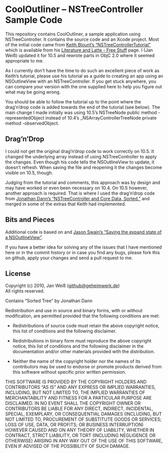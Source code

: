 CoolOutliner – NSTreeController Sample Code
===========================================

This repository contains CoolOutliner, a sample application using NSTreeController. It contains the source code and an Xcode project. Most of the initial code came from [Keith Blount’s  “NSTreeControllerTutorial”][1] which is available from his [Literature and Latte - Free Stuff][2] page. I (Jan Weiß) updated it for 10.5 and rewrote parts in ObjC 2.0 where it seemed appropriate to me.  

As I currently don’t have the time to do such an excellent piece of work as Keith’s tutorial, please use his tutorial as a guide to creating an app using an NSOutlineView with an NSTreeController. If you get stuck anywhere, you can compare your version with the one supplied here to help you figure out what may be going wrong. 

You should be able to follow the tutorial up to the point where the drag’n’drop code is added towards the end of the tutorial (see below). The main change I made initially was using 10.5’s NSTreeNode public method -representedObject instead of 10.4’s _NSArrayControllerTreeNode private method -observedObject. 

Drag’n’Drop
-----------

I could not get the original drag’n’drop code to work correctly on 10.5. It changed the underlying array instead of using NSTreeController to apply the changes. Even though his code tells the NSOutlineView to update, it doesn’t refresh. When saving the file and reopening it the changes become visible on 10.5, though. 

Judging from the tutorial and comments, this approach was by design and may have worked or even been necessary on 10.4. On 10.5 however, another approach is required. That is where I used the drag’n’drop code from [Jonathan Dann’s “NSTreeController and Core Data, Sorted.”][4] and merged in some of the extras that Keith had implemented. 

Bits and Pieces
---------------

Additional code is based on and [Jason Swain’s “Saving the expand state of a NSOutlineView”][3]. 

If you have a better idea for solving any of the issues that I have mentioned here or in the commit history or in case you find any bugs, please fork this on github, apply your changes and send a pull request to me. 

License
-------

Copyright (c) 2010, Jan Weiß (github@geheimwerk.de)  
All rights reserved. 

Contains “Sorted Tree” by Jonathan Dann

Redistribution and use in source and binary forms, with or without modification, are permitted provided that the following conditions are met:

- Redistributions of source code must retain the above copyright notice, this list of conditions and the following disclaimer.

- Redistributions in binary form must reproduce the above copyright notice, this list of conditions and the following disclaimer in the documentation and/or other materials provided with the distribution.

- Neither the name of the copyright holder nor the names of its contributors may be used to endorse or promote products derived from this software without specific prior written permission.

THIS SOFTWARE IS PROVIDED BY THE COPYRIGHT HOLDERS AND CONTRIBUTORS “AS IS” AND ANY EXPRESS OR IMPLIED WARRANTIES, INCLUDING, BUT NOT LIMITED TO, THE IMPLIED WARRANTIES OF MERCHANTABILITY AND FITNESS FOR A PARTICULAR PURPOSE ARE DISCLAIMED. IN NO EVENT SHALL THE COPYRIGHT OWNER OR CONTRIBUTORS BE LIABLE FOR ANY DIRECT, INDIRECT, INCIDENTAL, SPECIAL, EXEMPLARY, OR CONSEQUENTIAL DAMAGES (INCLUDING, BUT NOT LIMITED TO, PROCUREMENT OF SUBSTITUTE GOODS OR SERVICES; LOSS OF USE, DATA, OR PROFITS; OR BUSINESS INTERRUPTION) HOWEVER CAUSED AND ON ANY THEORY OF LIABILITY, WHETHER IN CONTRACT, STRICT LIABILITY, OR TORT (INCLUDING NEGLIGENCE OR OTHERWISE) ARISING IN ANY WAY OUT OF THE USE OF THIS SOFTWARE, EVEN IF ADVISED OF THE POSSIBILITY OF SUCH DAMAGE.

  [1]: http://www.literatureandlatte.com/freestuff/NSTreeControllerTutorial.zip
  [2]: http://www.literatureandlatte.com/freestuff/index.html
  [3]: http://gibbston.net/?p=4
  [4]: http://espresso-served-here.com/2008/05/13/nstreecontroller-and-core-data-sorted/
